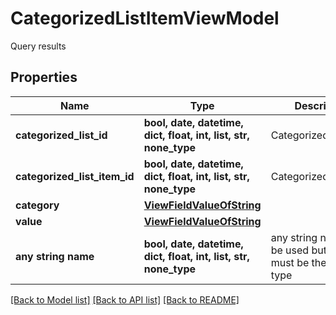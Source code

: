 # CategorizedListItemViewModel

Query results

## Properties
Name | Type | Description | Notes
------------ | ------------- | ------------- | -------------
**categorized_list_id** | **bool, date, datetime, dict, float, int, list, str, none_type** | CategorizedListId | [optional] 
**categorized_list_item_id** | **bool, date, datetime, dict, float, int, list, str, none_type** | CategorizedListItemId | [optional] 
**category** | [**ViewFieldValueOfString**](ViewFieldValueOfString.md) |  | [optional] 
**value** | [**ViewFieldValueOfString**](ViewFieldValueOfString.md) |  | [optional] 
**any string name** | **bool, date, datetime, dict, float, int, list, str, none_type** | any string name can be used but the value must be the correct type | [optional]

[[Back to Model list]](../README.md#documentation-for-models) [[Back to API list]](../README.md#documentation-for-api-endpoints) [[Back to README]](../README.md)


